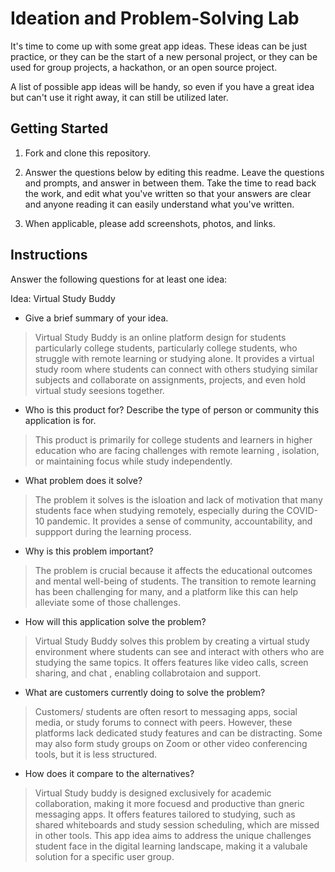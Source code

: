# Ideation and Problem-Solving Lab

It's time to come up with some great app ideas. These ideas can be just practice, or they can be the start of a new personal project, or they can be used for group projects, a hackathon, or an open source project.

A list of possible app ideas will be handy, so even if you have a great idea but can't use it right away, it can still be utilized later.

## Getting Started

1. Fork and clone this repository.

1. Answer the questions below by editing this readme. Leave the questions and prompts, and answer in between them. Take the time to read back the work, and edit what you've written so that your answers are clear and anyone reading it can easily understand what you've written.

1. When applicable, please add screenshots, photos, and links.

## Instructions

Answer the following questions for at least one idea:

Idea: Virtual Study Buddy

- Give a brief summary of your idea.

> Virtual Study Buddy is an online platform design for students particularly college students, particularly college students, who struggle with remote learning or studying alone. It provides a virtual study room where students can connect with others studying similar subjects and collaborate on assignments, projects, and even hold virtual study seesions together.

- Who is this product for? Describe the type of person or community this application is for.

> This product is primarily for college students and learners in higher education who are facing challenges with remote learning , isolation, or maintaining focus while study independently.

- What problem does it solve?

> The problem it solves is the isloation and lack of motivation that many students face when studying remotely, especially during the COVID-10 pandemic. It provides a sense of community, accountability, and suppport during the learning process.

- Why is this problem important?

> The problem is crucial because it affects the educational outcomes and mental well-being of students. The transition to remote learning has been challenging for many, and a platform like this can help alleviate some of those challenges. 

- How will this application solve the problem?

> Virtual Study Buddy solves this problem by creating a virtual study environment where students can see and interact with others who are studying the same topics. It offers features like video calls, screen sharing, and chat , enabling collabrotaion and support.

- What are customers currently doing to solve the problem?

> Customers/ students are often resort to messaging apps, social media, or study forums to connect with peers. However, these platforms lack dedicated study features and can be distracting. Some may also form study groups on Zoom or other video conferencing tools, but it is less structured.

- How does it compare to the alternatives?

> Virtual Study buddy is designed exclusively for academic collaboration, making it more focuesd and productive than gneric messaging apps. It offers features tailored to studying, such as shared whiteboards and study session scheduling, which are missed in other tools. This app idea aims to address the unique challenges student face in the digital learning landscape, making it a valubale solution for a specific user group.

